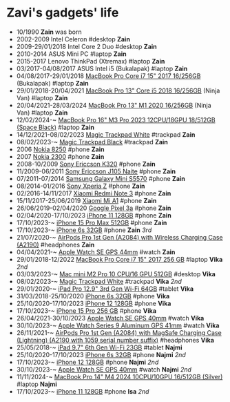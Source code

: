 Zavi's gadgets' life
==================

- 10/1990 **Zain** was born
- 2002-2009 Intel Celeron #desktop **Zain**
- 2009-29/01/2018 Intel Core 2 Duo #desktop **Zain**
- 2010-2014 ASUS Mini PC #laptop **Zain**
- 2015-2017 Lenovo ThinkPad (Xtremax) #laptop **Zain**
- 03/2017-04/08/2017 ASUS Intel i5 (Bukalapak) #laptop **Zain**
- 04/08/2017-29/01/2018 [MacBook Pro Core i7 15" 2017 16/256GB](https://everymac.com/systems/apple/macbook_pro/specs/macbook-pro-core-i7-2.8-15-mid-2017-retina-display-touch-bar-specs.html) (Bukalapak) #laptop **Zain**
- 29/01/2018-20/04/2021 [MacBook Pro 13" Core i5 2018 16/256GB](https://everymac.com/systems/apple/macbook_pro/specs/macbook-pro-core-i5-2.3-13-mid-2018-true-tone-display-touch-bar-specs.html) (Ninja Van) #laptop **Zain**
- 20/04/2021-28/03/2024 [MacBook Pro 13" M1 2020 16/256GB](https://everymac.com/systems/apple/macbook_pro/specs/macbook-pro-m1-8-core-13-2020-specs.html) (Ninja Van) #laptop **Zain**
- 12/02/2024-~ [MacBook Pro 16" M3 Pro 2023 12CPU/18GPU 18/512GB (Space Black)](https://everymac.com/systems/apple/macbook_pro/specs/macbook-pro-m3-pro-12-core-cpu-18-core-gpu-16-late-2023-specs.html) #laptop **Zain**
- 14/12/2021-08/02/2023 [Magic Trackpad White](https://www.apple.com/shop/product/MK2D3AM/A/magic-trackpad-white-multi-touch-surface) #trackpad **Zain**
- 08/02/2023-~ [Magic Trackpad Black](https://www.apple.com/shop/product/MK2D3AM/A/magic-trackpad-white-multi-touch-surface) #trackpad **Zain**
- 2006 [Nokia 8250](https://www.gsmarena.com/nokia_8250-217.php) #phone **Zain**
- 2007 [Nokia 2300](https://www.gsmarena.com/nokia_2300-513.php) #phone **Zain**
- 2008-10/2009 [Sony Ericcson K320](https://www.gsmarena.com/sony_ericsson_k320-1722.php) #phone **Zain**
- 11/2009-06/2011 [Sony Ericcson J105 Naite](https://www.gsmarena.com/sony_ericsson_j105_naite-2818.php) #phone **Zain**
- 07/2011-07/2014 [Samsung Galaxy Mini S5570](https://www.gsmarena.com/samsung_galaxy_mini_s5570-3725.php) #phone **Zain**
- 08/2014-01/2016 [Sony Xperia Z](https://www.gsmarena.com/sony_xperia_z-5204.php) #phone **Zain**
- 02/2016-14/11/2017 [Xiaomi Redmi Note 3](https://www.gsmarena.com/xiaomi_redmi_note_3-7863.php) #phone **Zain**
- 15/11/2017-25/06/2019 [Xiaomi Mi A1](https://en.wikipedia.org/wiki/Xiaomi_Mi_A1) #phone **Zain**
- 26/06/2019-02/04/2020 [Google Pixel 3a](https://www.gsmarena.com/google_pixel_3a-9408.php) #phone **Zain**
- 02/04/2020-17/10/2023 [iPhone 11 128GB](https://everymac.com/systems/apple/iphone/specs/apple-iphone-11-global-a2221-specs.html) #phone **Zain**
- 17/10/2023-~ [iPhone 15 Pro Max 512GB](https://everymac.com/systems/apple/iphone/specs/apple-iphone-15-pro-max-global-a3106-specs.html) #phone **Zain**
- 17/10/2023-~ [iPhone 6s 32GB](https://everymac.com/systems/apple/iphone/specs/apple-iphone-6s-a1688-4.7-inch-global-sprint-verizon-specs.html) #phone **Zain** _3rd_
- 21/07/2020-~ [AirPods Pro 1st Gen (A2084) with Wireless Charging Case (A2190)](https://support.apple.com/en-us/109525) #headphones **Zain**
- 04/04/2021-~ [Apple Watch SE GPS 44mm](https://everymac.com/systems/apple/apple-watch/specs/apple-watch-se-gps-44mm-a2352.html) #watch **Zain**
- 29/01/2018-12/2022 [MacBook Pro Core i7 15" 2017 256 GB](https://everymac.com/systems/apple/macbook_pro/specs/macbook-pro-core-i7-2.8-15-mid-2017-retina-display-touch-bar-specs.html) #laptop **Vika** _2nd_
- 03/03/2023-~ [Mac mini M2 Pro 10 CPU/16 GPU 512GB](https://everymac.com/systems/apple/mac_mini/specs/mac-mini-m2-pro-10-core-cpu-16-core-gpu-2023-specs.html) #desktop **Vika**
- 08/02/2023-~ [Magic Trackpad White](https://www.apple.com/shop/product/MK2D3AM/A/magic-trackpad-white-multi-touch-surface) #trackpad **Vika** _2nd_
- 29/01/2020-~ [iPad Pro 12.9" 3rd Gen Wi-Fi 64GB](https://everymac.com/systems/apple/ipad/specs/apple-ipad-pro-12-9-inch-3rd-gen-a1876-wi-fi-only-specs.html) #tablet **Vika**
- 31/03/2018-25/10/2020 [iPhone 6s 32GB](https://everymac.com/systems/apple/iphone/specs/apple-iphone-6s-a1688-4.7-inch-global-sprint-verizon-specs.html) #phone **Vika**
- 25/10/2020-17/10/2023 [iPhone 12 128GB](https://everymac.com/systems/apple/iphone/specs/apple-iphone-12-global-a2403-specs.html) #phone **Vika**
- 17/10/2023-~ [iPhone 15 Pro 256 GB](https://everymac.com/systems/apple/iphone/specs/apple-iphone-15-pro-global-a3102-specs.html) #phone **Vika**
- 26/04/2021-30/10/2023 [Apple Watch SE GPS 40mm](https://everymac.com/systems/apple/apple-watch/specs/apple-watch-se-gps-40mm-a2351.html) #watch **Vika**
- 30/10/2023-~ [Apple Watch Series 9 Aluminum GPS 41mm](https://everymac.com/systems/apple/apple-watch/specs/apple-watch-series-9-aluminum-gps-41mm.html) #watch **Vika**
- 26/11/2021-~ [AirPods Pro 1st Gen (A2084) with MagSafe Charging Case (Lightning) (A2190 with 1059 serial number suffix)](https://support.apple.com/en-us/109525) #headphones **Vika**
- 25/05/2018-~ [iPad 9.7" 6th Gen Wi-Fi 23GB](https://everymac.com/systems/apple/ipad/specs/apple-ipad-9-7-inch-6th-gen-early-2018-a1893-wi-fi-only-specs.html) #tablet **Najmi**
- 25/10/2020-17/10/2023 [iPhone 6s 32GB](https://everymac.com/systems/apple/iphone/specs/apple-iphone-6s-a1688-4.7-inch-global-sprint-verizon-specs.html) #phone **Najmi** _2nd_
- 17/10/2023-~ [iPhone 12 128GB](https://everymac.com/systems/apple/iphone/specs/apple-iphone-12-global-a2403-specs.html) #phone **Najmi** _2nd_
- 30/10/2023-~ [Apple Watch SE GPS 40mm](https://everymac.com/systems/apple/apple-watch/specs/apple-watch-se-gps-40mm-a2351.html) #watch **Najmi** _2nd_
- 11/11/2024-~ [MacBook Pro 14" M4 2024 10CPU/10GPU 16/512GB (Silver)](https://everymac.com/systems/apple/macbook_pro/specs/macbook-pro-m4-10-core-cpu-10-core-gpu-14-2024-specs.html) #laptop **Najmi**
- 17/10/2023-~ [iPhone 11 128GB](https://everymac.com/systems/apple/iphone/specs/apple-iphone-11-global-a2221-specs.html) #phone **Isa** _2nd_
